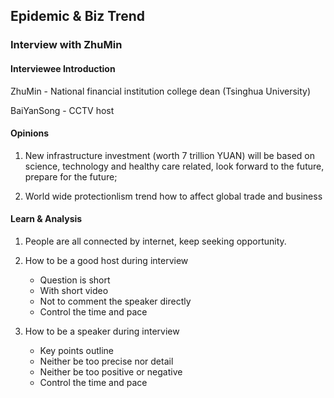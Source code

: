 
## Epidemic & Biz Trend    

### Interview with ZhuMin 
#### Interviewee Introduction  
ZhuMin - National financial institution college dean (Tsinghua University)

BaiYanSong - CCTV host

#### Opinions 
1. New infrastructure investment (worth 7 trillion YUAN) will be based on science, technology and healthy care related, look forward to the future, prepare for the future;

2. World wide protectionlism trend how to affect global trade and business  

#### Learn & Analysis 
1. People are all connected by internet, keep seeking opportunity. 

2. How to be a good host during interview
    + Question is short 
    + With short video 
    + Not to comment the speaker directly 
    + Control the time and pace 
    
3. How to be a speaker during interview
    + Key points outline 
    + Neither be too precise nor detail 
    + Neither be too positive or negative     
    + Control the time and pace  
 
    
